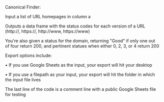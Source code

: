 Canonical Finder: 

Input a list of URL homepages in column a

Outputs a data frame with the status codes for each version of a URL (http://, https://, http://www, https://www)

You're also given a status for the domain, returning "Good" if only one out of four return 200, and pertinent statues when either 0, 2, 3, or 4 return 200

Export options include:

  • If you use Google Sheets as the input, your export will hit your desktop
  
  • If you use a filepath as your input, your export will hit the folder in which the input file lives

The last line of the code is a comment line with a public Google Sheets file for testing
